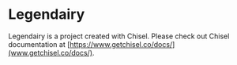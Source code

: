 # Legendairy

Legendairy is a project created with Chisel. Please check out Chisel documentation at [https://www.getchisel.co/docs/](www.getchisel.co/docs/).

